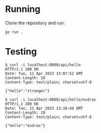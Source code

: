 # Running

Clone the repository and run:
```
go run .
```

# Testing

```
$ curl -i localhost:8080/api/hello
HTTP/1.1 200 OK
Date: Tue, 11 Apr 2023 13:07:52 GMT
Content-Length: 18
Content-Type: text/plain; charset=utf-8

{"hello":"stranger"}

$ curl -i localhost:8080/api/hello/esdras
HTTP/1.1 200 OK
Date: Tue, 11 Apr 2023 13:10:44 GMT
Content-Length: 19
Content-Type: text/plain; charset=utf-8

{"hello":"esdras"}
```
